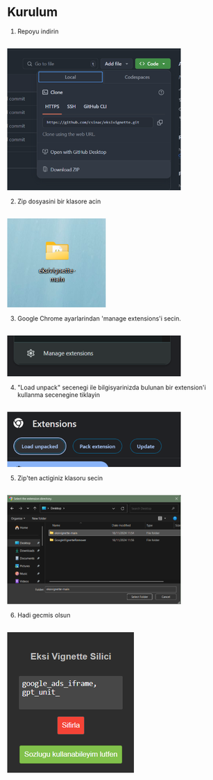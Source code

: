 # Kurulum
 
1. Repoyu indirin
<br/>
<img src="./howto/01_download.png" alt="download" style="max-width: 400px"/>

2. Zip dosyasini bir klasore acin
<br/>
<img src="./howto/02_unpack.png" alt="unpack" style="max-width: 400px"/>

3. Google Chrome ayarlarindan 'manage extensions'i secin.
<br/>
<img src="./howto/03_manage_extensions.png" alt="manage extensions" style="max-width: 400px"/>

4. "Load unpack" secenegi ile bilgisyarinizda bulunan bir extension'i kullanma secenegine tiklayin
<br/>
<img src="./howto/04_load_unpacked.png" alt="load unpacked" style="max-width: 400px"/>

5. Zip'ten actiginiz klasoru secin
<br/>
<img src="./howto/05_select_folder.png" alt="select" style="max-width: 400px"/>

6. Hadi gecmis olsun
<br/>
<img src="./howto/06_lutfen.png" alt="profit" style="max-width: 400px"/>